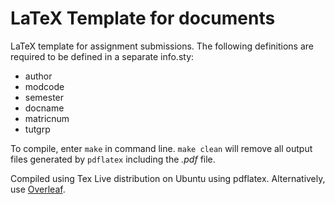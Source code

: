 # LaTeX Template for documents

LaTeX template for assignment submissions. The following
definitions are required to be defined in a separate info.sty:

- author
- modcode
- semester
- docname
- matricnum
- tutgrp

To compile, enter `make` in command line. `make clean` will remove all output files generated by `pdflatex` including the *.pdf* file.

Compiled using Tex Live distribution on Ubuntu using pdflatex. Alternatively, use [Overleaf](https://www.overleaf.com).